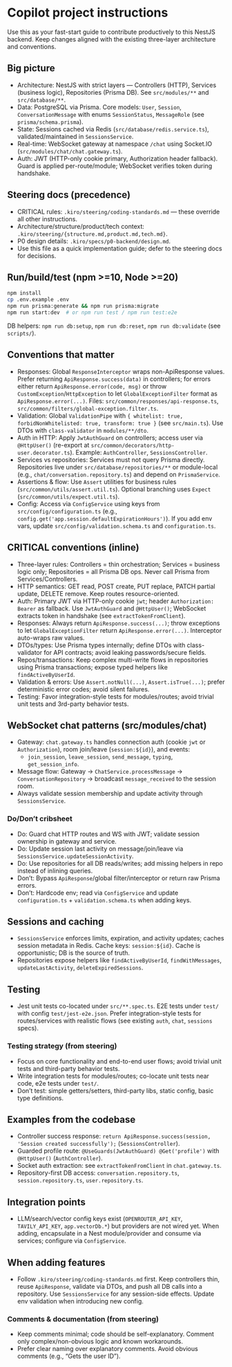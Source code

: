 # Copilot project instructions

Use this as your fast-start guide to contribute productively to this NestJS backend. Keep changes aligned with the existing three-layer architecture and conventions.

## Big picture
- Architecture: NestJS with strict layers — Controllers (HTTP), Services (business logic), Repositories (Prisma DB). See `src/modules/**` and `src/database/**`.
- Data: PostgreSQL via Prisma. Core models: `User`, `Session`, `ConversationMessage` with enums `SessionStatus`, `MessageRole` (see `prisma/schema.prisma`).
- State: Sessions cached via Redis (`src/database/redis.service.ts`), validated/maintained in `SessionsService`.
- Real-time: WebSocket gateway at namespace `/chat` using Socket.IO (`src/modules/chat/chat.gateway.ts`).
- Auth: JWT (HTTP-only cookie primary, Authorization header fallback). Guard is applied per-route/module; WebSocket verifies token during handshake.

## Steering docs (precedence)
- CRITICAL rules: `.kiro/steering/coding-standards.md` — these override all other instructions.
- Architecture/structure/product/tech context: `.kiro/steering/{structure.md,product.md,tech.md}`.
- P0 design details: `.kiro/specs/p0-backend/design.md`.
- Use this file as a quick implementation guide; defer to the steering docs for decisions.

## Run/build/test (npm >=10, Node >=20)
```bash
npm install
cp .env.example .env
npm run prisma:generate && npm run prisma:migrate
npm run start:dev  # or npm run test / npm run test:e2e
```
DB helpers: `npm run db:setup`, `npm run db:reset`, `npm run db:validate` (see `scripts/`).

## Conventions that matter
- Responses: Global `ResponseInterceptor` wraps non-ApiResponse values. Prefer returning `ApiResponse.success(data)` in controllers; for errors either return `ApiResponse.error(code, msg)` or throw `CustomException`/`HttpException` to let `GlobalExceptionFilter` format as `ApiResponse.error(...)`. Files: `src/common/responses/api-response.ts`, `src/common/filters/global-exception.filter.ts`.
- Validation: Global `ValidationPipe` with `{ whitelist: true, forbidNonWhitelisted: true, transform: true }` (see `src/main.ts`). Use DTOs with `class-validator` in `modules/**/dto`.
- Auth in HTTP: Apply `JwtAuthGuard` on controllers; access user via `@HttpUser()` (re-export at `src/common/decorators/http-user.decorator.ts`). Example: `AuthController`, `SessionsController`.
- Services vs repositories: Services must not query Prisma directly. Repositories live under `src/database/repositories/**` or module-local (e.g., `chat/conversation.repository.ts`) and depend on `PrismaService`.
- Assertions & flow: Use `Assert` utilities for business rules (`src/common/utils/assert.util.ts`). Optional branching uses `Expect` (`src/common/utils/expect.util.ts`).
- Config: Access via `ConfigService` using keys from `src/config/configuration.ts` (e.g., `config.get('app.session.defaultExpirationHours')`). If you add env vars, update `src/config/validation.schema.ts` and `configuration.ts`.

## CRITICAL conventions (inline)
- Three-layer rules: Controllers = thin orchestration; Services = business logic only; Repositories = all Prisma DB ops. Never call Prisma from Services/Controllers.
- HTTP semantics: GET read, POST create, PUT replace, PATCH partial update, DELETE remove. Keep routes resource-oriented.
- Auth: Primary JWT via HTTP-only cookie `jwt`; header `Authorization: Bearer` as fallback. Use `JwtAuthGuard` and `@HttpUser()`; WebSocket extracts token in handshake (see `extractTokenFromClient`).
- Responses: Always return `ApiResponse.success(...)`; throw exceptions to let `GlobalExceptionFilter` return `ApiResponse.error(...)`. Interceptor auto-wraps raw values.
- DTOs/types: Use Prisma types internally; define DTOs with class-validator for API contracts; avoid leaking passwords/secure fields.
- Repos/transactions: Keep complex multi-write flows in repositories using Prisma transactions; expose typed helpers like `findActiveByUserId`.
- Validation & errors: Use `Assert.notNull(...)`, `Assert.isTrue(...)`; prefer deterministic error codes; avoid silent failures.
- Testing: Favor integration-style tests for modules/routes; avoid trivial unit tests and 3rd-party behavior tests.

## WebSocket chat patterns (src/modules/chat)
- Gateway: `chat.gateway.ts` handles connection auth (cookie `jwt` or `Authorization`), room join/leave (`session:${id}`), and events:
  - `join_session`, `leave_session`, `send_message`, `typing`, `get_session_info`.
- Message flow: Gateway -> `ChatService.processMessage` -> `ConversationRepository` -> broadcast `message_received` to the session room.
- Always validate session membership and update activity through `SessionsService`.

### Do/Don’t cribsheet
- Do: Guard chat HTTP routes and WS with JWT; validate session ownership in gateway and service.
- Do: Update session last activity on message/join/leave via `SessionsService.updateSessionActivity`.
- Do: Use repositories for all DB reads/writes; add missing helpers in repo instead of inlining queries.
- Don’t: Bypass `ApiResponse`/global filter/interceptor or return raw Prisma errors.
- Don’t: Hardcode env; read via `ConfigService` and update `configuration.ts` + `validation.schema.ts` when adding keys.

## Sessions and caching
- `SessionsService` enforces limits, expiration, and activity updates; caches session metadata in Redis. Cache keys: `session:${id}`. Cache is opportunistic; DB is the source of truth.
- Repositories expose helpers like `findActiveByUserId`, `findWithMessages`, `updateLastActivity`, `deleteExpiredSessions`.

## Testing
- Jest unit tests co-located under `src/**.spec.ts`. E2E tests under `test/` with config `test/jest-e2e.json`. Prefer integration-style tests for routes/services with realistic flows (see existing `auth`, `chat`, `sessions` specs).

### Testing strategy (from steering)
- Focus on core functionality and end-to-end user flows; avoid trivial unit tests and third-party behavior tests.
- Write integration tests for modules/routes; co-locate unit tests near code, e2e tests under `test/`.
- Don’t test: simple getters/setters, third-party libs, static config, basic type definitions.

## Examples from the codebase
- Controller success response: `return ApiResponse.success(session, 'Session created successfully');` (`SessionsController`).
- Guarded profile route: `@UseGuards(JwtAuthGuard) @Get('profile')` with `@HttpUser()` (`AuthController`).
- Socket auth extraction: see `extractTokenFromClient` in `chat.gateway.ts`.
- Repository-first DB access: `conversation.repository.ts`, `session.repository.ts`, `user.repository.ts`.

## Integration points
- LLM/search/vector config keys exist (`OPENROUTER_API_KEY`, `TAVILY_API_KEY`, `app.vectorDb.*`) but providers are not wired yet. When adding, encapsulate in a Nest module/provider and consume via services; configure via `ConfigService`.

## When adding features
- Follow `.kiro/steering/coding-standards.md` first. Keep controllers thin, reuse `ApiResponse`, validate via DTOs, and push all DB calls into a repository. Use `SessionsService` for any session-side effects. Update env validation when introducing new config.

### Comments & documentation (from steering)
- Keep comments minimal; code should be self-explanatory. Comment only complex/non-obvious logic and known workarounds.
- Prefer clear naming over explanatory comments. Avoid obvious comments (e.g., “Gets the user ID”).
